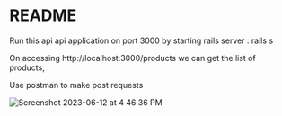 # README

Run this api api application on port 3000 by starting rails server : rails s

On accessing http://localhost:3000/products we can get the list of products,

Use postman to make post requests

![Screenshot 2023-06-12 at 4 46 36 PM](https://github.com/niharikabhavaraju/api_provider/assets/31915502/f784d986-73b9-474c-b793-d8c60c91d9cf)
